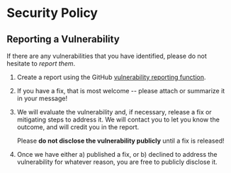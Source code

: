 # Security Policy

## Reporting a Vulnerability

If there are any vulnerabilities that you have identified, please do not hesitate to _report them_.

1. Create a report using the GitHub [vulnerability reporting function](../../security/advisories/new).
2. If you have a fix, that is most welcome -- please attach or summarize it in your message!

3. We will evaluate the vulnerability and, if necessary, release a fix or mitigating steps to address it. We will contact you to let you know the outcome, and will credit you in the report.

   Please **do not disclose the vulnerability publicly** until a fix is released!

4. Once we have either a) published a fix, or b) declined to address the vulnerability for whatever reason, you are free to publicly disclose it.
